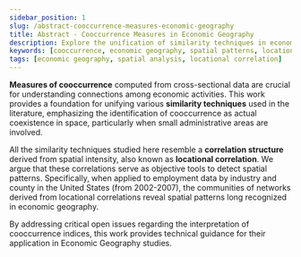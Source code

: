 ```yaml
---
sidebar_position: 1
slug: /abstract-cooccurrence-measures-economic-geography
title: Abstract - Cooccurrence Measures in Economic Geography
description: Explore the unification of similarity techniques in economic geography using cooccurrence measures from cross-sectional data, focusing on spatial patterns and locational correlations.
keywords: [cooccurrence, economic geography, spatial patterns, locational correlation, similarity techniques]
tags: [economic geography, spatial analysis, locational correlation]
---
```


**Measures of cooccurrence** computed from cross-sectional data are crucial for understanding connections among economic activities. This work provides a foundation for unifying various **similarity techniques** used in the literature, emphasizing the identification of cooccurrence as actual coexistence in space, particularly when small administrative areas are involved.

All the similarity techniques studied here resemble a **correlation structure** derived from spatial intensity, also known as **locational correlation**. We argue that these correlations serve as objective tools to detect spatial patterns. Specifically, when applied to employment data by industry and county in the United States (from 2002-2007), the communities of networks derived from locational correlations reveal spatial patterns long recognized in economic geography.

By addressing critical open issues regarding the interpretation of cooccurrence indices, this work provides technical guidance for their application in Economic Geography studies.